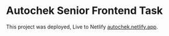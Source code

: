 # Autochek Senior Frontend Task

This project was deployed, Live to Netlify [autochek.netlify.app](https://autochek.netlify.app/).
